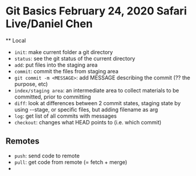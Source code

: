 # Git Basics February 24, 2020 Safari Live/Daniel Chen

** Local

- `init`: make current folder a git directory
- `status`: see the git status of the current directory
- `add`: put files into the staging area
- `commit`: commit the files from staging area
- `git commit -m <MESSAGE>`: add MESSAGE describing the commit (?? the purpose, etc)
- `index/staging area`: an intermediate area to collect materials to be committed, prior to committing
- `diff`: look at differences between 2 commit states, staging state by using --stage, or specific files, but adding filename as arg
- `log`: get list of all commits with messages
- `checkout`: changes what HEAD points to (i.e. which commit)

## Remotes

- `push`: send code to remote
- `pull`: get code from remote (= fetch + merge)
- 
 

